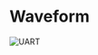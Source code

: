 # Waveform
![UART](https://github.com/user-attachments/assets/fcd84822-fc29-4604-a641-07bfc5fe18df)

